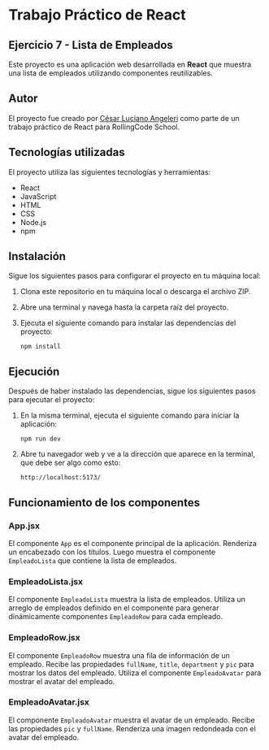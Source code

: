 # Trabajo Práctico de React
## Ejercicio 7 - Lista de Empleados

Este proyecto es una aplicación web desarrollada en **React** que muestra una lista de empleados utilizando componentes reutilizables.

## Autor

El proyecto fue creado por [César Luciano Angeleri](https://www.linkedin.com/in/cesar-luciano-angeleri/) como parte de un trabajo práctico de React para RollingCode School.

## Tecnologías utilizadas

El proyecto utiliza las siguientes tecnologías y herramientas:

- React
- JavaScript
- HTML
- CSS
- Node.js
- npm

## Instalación

Sigue los siguientes pasos para configurar el proyecto en tu máquina local:

1. Clona este repositorio en tu máquina local o descarga el archivo ZIP.
2. Abre una terminal y navega hasta la carpeta raíz del proyecto.
3. Ejecuta el siguiente comando para instalar las dependencias del proyecto:

    ```
    npm install
    ```

## Ejecución

Después de haber instalado las dependencias, sigue los siguientes pasos para ejecutar el proyecto:

1. En la misma terminal, ejecuta el siguiente comando para iniciar la aplicación:

    ```
    npm run dev
    ```

2. Abre tu navegador web y ve a la dirección que aparece en la terminal, que debe ser algo como esto:

    ```http://localhost:5173/```

## Funcionamiento de los componentes

### App.jsx

El componente `App` es el componente principal de la aplicación. Renderiza un encabezado con los títulos. Luego muestra el componente `EmpleadoLista` que contiene la lista de empleados.

### EmpleadoLista.jsx

El componente `EmpleadoLista` muestra la lista de empleados. Utiliza un arreglo de empleados definido en el componente para generar dinámicamente componentes `EmpleadoRow` para cada empleado.

### EmpleadoRow.jsx

El componente `EmpleadoRow` muestra una fila de información de un empleado. Recibe las propiedades `fullName`, `title`, `department` y `pic` para mostrar los datos del empleado. Utiliza el componente `EmpleadoAvatar` para mostrar el avatar del empleado.

### EmpleadoAvatar.jsx

El componente `EmpleadoAvatar` muestra el avatar de un empleado. Recibe las propiedades `pic` y `fullName`. Renderiza una imagen redondeada con el avatar del empleado.